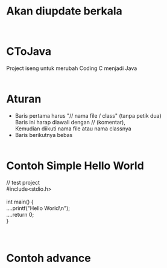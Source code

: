 # Akan diupdate berkala<br><br>

# CToJava
Project iseng untuk merubah Coding C menjadi Java
<br><br>

# Aturan
- Baris pertama harus "// nama file / class" (tanpa petik dua)<br>
  Baris ini harap diawali dengan // (komentar),<br>
  Kemudian diikuti nama file atau nama classnya
- Baris berikutnya bebas
<br><br>

# Contoh Simple Hello World
// test project<br>
#include<stdio.h><br>
<br>
int main() {<br>
....printf("Hello World\n");<br>
....return 0;<br>
}<br>
<br><br>

# Contoh advance
